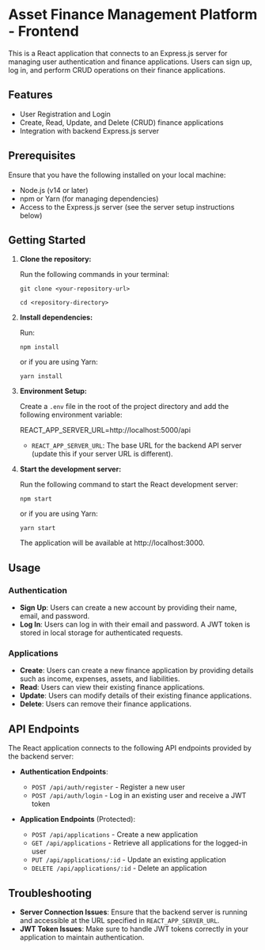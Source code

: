 # Asset Finance Management Platform - Frontend

This is a React application that connects to an Express.js server for managing user authentication and finance applications. Users can sign up, log in, and perform CRUD operations on their finance applications.

## Features

- User Registration and Login
- Create, Read, Update, and Delete (CRUD) finance applications
- Integration with backend Express.js server

## Prerequisites

Ensure that you have the following installed on your local machine:

- Node.js (v14 or later)
- npm or Yarn (for managing dependencies)
- Access to the Express.js server (see the server setup instructions below)

## Getting Started

1. **Clone the repository:**

   Run the following commands in your terminal:

   `git clone <your-repository-url>`

   `cd <repository-directory>`

2. **Install dependencies:**

   Run:

   `npm install`

   or if you are using Yarn:

   `yarn install`

3. **Environment Setup:**

   Create a `.env` file in the root of the project directory and add the following environment variable:

   REACT_APP_SERVER_URL=http://localhost:5000/api

   - `REACT_APP_SERVER_URL`: The base URL for the backend API server (update this if your server URL is different).

4. **Start the development server:**

   Run the following command to start the React development server:

   `npm start`

   or if you are using Yarn:

   `yarn start`

   The application will be available at http://localhost:3000.

## Usage

### Authentication

- **Sign Up**: Users can create a new account by providing their name, email, and password.
- **Log In**: Users can log in with their email and password. A JWT token is stored in local storage for authenticated requests.

### Applications

- **Create**: Users can create a new finance application by providing details such as income, expenses, assets, and liabilities.
- **Read**: Users can view their existing finance applications.
- **Update**: Users can modify details of their existing finance applications.
- **Delete**: Users can remove their finance applications.

## API Endpoints

The React application connects to the following API endpoints provided by the backend server:

- **Authentication Endpoints**:
  - `POST /api/auth/register` - Register a new user
  - `POST /api/auth/login` - Log in an existing user and receive a JWT token

- **Application Endpoints** (Protected):
  - `POST /api/applications` - Create a new application
  - `GET /api/applications` - Retrieve all applications for the logged-in user
  - `PUT /api/applications/:id` - Update an existing application
  - `DELETE /api/applications/:id` - Delete an application

## Troubleshooting

- **Server Connection Issues**: Ensure that the backend server is running and accessible at the URL specified in `REACT_APP_SERVER_URL`.
- **JWT Token Issues**: Make sure to handle JWT tokens correctly in your application to maintain authentication.


